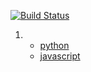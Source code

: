 [![Build Status](https://travis-ci.org/stopsopa/gtest.svg?branch=master)](https://travis-ci.org/stopsopa/gtest)

1) 
    - [python](https://github.com/stopsopa/gtest/blob/master/lib/one/solution.py)
    - [javascript](https://github.com/stopsopa/gtest/blob/master/lib/one/index.js)

